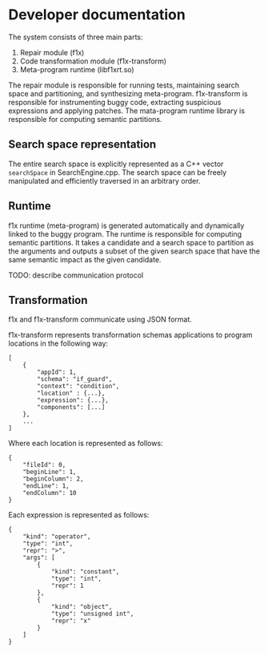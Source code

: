 # Developer documentation #

The system consists of three main parts:

1. Repair module (f1x) 
2. Code transformation module (f1x-transform)
3. Meta-program runtime (libf1xrt.so)

The repair module is responsible for running tests, maintaining search space and partitioning, and synthesizing meta-program. f1x-transform is responsible for instrumenting buggy code, extracting suspicious expressions and applying patches. The mata-program runtime library is responsible for computing semantic partitions.

## Search space representation ##

The entire search space is explicitly represented as a C++ vector `searchSpace` in SearchEngine.cpp. The search space can be freely manipulated and efficiently traversed in an arbitrary order.

## Runtime ##

f1x runtime (meta-program) is generated automatically and dynamically linked to the buggy program. The runtime is responsible for computing semantic partitions. It takes a candidate and a search space to partition as the arguments and outputs a subset of the given search space that have the same semantic impact as the given candidate.

TODO: describe communication protocol

## Transformation ##

f1x and f1x-transform communicate using JSON format.

f1x-transform represents transformation schemas applications to program locations in the following way:

    [
        {
            "appId": 1,
            "schema": "if_guard",
            "context": "condition",
            "location" : {...},
            "expression": {...},
            "components": [...]
        },
        ...
    ]
    
Where each location is represented as follows:

    {
        "fileId": 0,
        "beginLine": 1,
        "beginColumn": 2,
        "endLine": 1,
        "endColumn": 10
    }

Each expression is represented as follows:

    {
        "kind": "operator",
        "type": "int",
        "repr": ">",
        "args": [
            {
                "kind": "constant",
                "type": "int",
                "repr": 1
            },
            {
                "kind": "object",
                "type": "unsigned int",
                "repr": "x"
            }
        ]
    }
